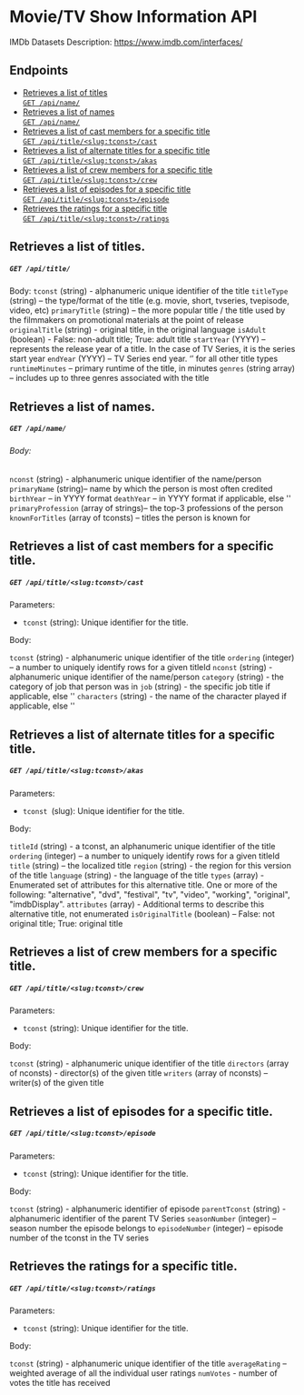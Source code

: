 # Movie/TV Show Information API

IMDb Datasets Description: https://www.imdb.com/interfaces/

## Endpoints

- [Retrieves a list of titles  
   `GET /api/name/`](#retrieves-a-list-of-titles)
- [Retrieves a list of names  
   `GET /api/name/`](#retrieves-a-list-of-names)
- [Retrieves a list of cast members for a specific title  
  `GET /api/title/<slug:tconst>/cast`](#retrieves-a-list-of-cast-members-for-a-specific-title)
- [Retrieves a list of alternate titles for a specific title  
  `GET /api/title/<slug:tconst>/akas`](#retrieves-a-list-of-alternate-titles-for-a-specific-title)
- [Retrieves a list of crew members for a specific title  
  `GET /api/title/<slug:tconst>/crew`](#retrieves-a-list-of-crew-members-for-a-specific-title)
- [Retrieves a list of episodes for a specific title  
   `GET /api/title/<slug:tconst>/episode`](#retrieves-a-list-of-episodes-for-a-specific-title)
- [Retrieves the ratings for a specific title  
  `GET /api/title/<slug:tconst>/ratings`](#retrieves-the-ratings-for-a-specific-title)

## Retrieves a list of titles.

##### `GET /api/title/`

Body:
`tconst` (string) - alphanumeric unique identifier of the title
`titleType` (string) – the type/format of the title (e.g. movie, short, tvseries, tvepisode, video, etc)
`primaryTitle` (string) – the more popular title / the title used by the filmmakers on promotional materials at the point of release
`originalTitle` (string) - original title, in the original language
`isAdult` (boolean) - False: non-adult title; True: adult title
`startYear` (YYYY) – represents the release year of a title. In the case of TV Series, it is the series start year
`endYear` (YYYY) – TV Series end year. ‘’ for all other title types
`runtimeMinutes` – primary runtime of the title, in minutes
`genres` (string array) – includes up to three genres associated with the title

## Retrieves a list of names.

##### `GET /api/name/`

###### Body:

`nconst` (string) - alphanumeric unique identifier of the name/person
`primaryName` (string)– name by which the person is most often credited
`birthYear` – in YYYY format
`deathYear` – in YYYY format if applicable, else ''
`primaryProfession` (array of strings)– the top-3 professions of the person
`knownForTitles` (array of tconsts) – titles the person is known for

## Retrieves a list of cast members for a specific title.

##### `GET /api/title/<slug:tconst>/cast`

Parameters:

- `tconst` (string): Unique identifier for the title.

Body:

`tconst` (string) - alphanumeric unique identifier of the title
`ordering` (integer) – a number to uniquely identify rows for a given titleId
`nconst` (string) - alphanumeric unique identifier of the name/person
`category` (string) - the category of job that person was in
`job` (string) - the specific job title if applicable, else ''
`characters` (string) - the name of the character played if applicable, else ''

## Retrieves a list of alternate titles for a specific title.

##### `GET /api/title/<slug:tconst>/akas`

Parameters:

- `tconst `(slug): Unique identifier for the title.

Body:

`titleId` (string) - a tconst, an alphanumeric unique identifier of the title
`ordering` (integer) – a number to uniquely identify rows for a given titleId
`title` (string) – the localized title
`region` (string) - the region for this version of the title
`language` (string) - the language of the title
`types` (array) - Enumerated set of attributes for this alternative title. One or more of the following: "alternative", "dvd", "festival", "tv", "video", "working", "original", "imdbDisplay".
`attributes` (array) - Additional terms to describe this alternative title, not enumerated
`isOriginalTitle` (boolean) – False: not original title; True: original title

## Retrieves a list of crew members for a specific title.

##### `GET /api/title/<slug:tconst>/crew`

Parameters:

- `tconst` (string): Unique identifier for the title.

Body:

`tconst` (string) - alphanumeric unique identifier of the title
`directors` (array of nconsts) - director(s) of the given title
`writers` (array of nconsts) – writer(s) of the given title

## Retrieves a list of episodes for a specific title.

##### `GET /api/title/<slug:tconst>/episode`

Parameters:

- `tconst` (string): Unique identifier for the title.

Body:

`tconst` (string) - alphanumeric identifier of episode
`parentTconst` (string) - alphanumeric identifier of the parent TV Series
`seasonNumber` (integer) – season number the episode belongs to
`episodeNumber` (integer) – episode number of the tconst in the TV series

## Retrieves the ratings for a specific title.

##### `GET /api/title/<slug:tconst>/ratings`

Parameters:

- `tconst` (string): Unique identifier for the title.

Body:

`tconst` (string) - alphanumeric unique identifier of the title
`averageRating` – weighted average of all the individual user ratings
`numVotes` - number of votes the title has received
